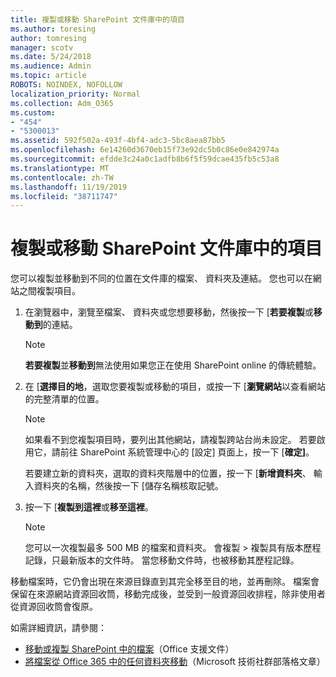 ```yaml
---
title: 複製或移動 SharePoint 文件庫中的項目
ms.author: toresing
author: tomresing
manager: scotv
ms.date: 5/24/2018
ms.audience: Admin
ms.topic: article
ROBOTS: NOINDEX, NOFOLLOW
localization_priority: Normal
ms.collection: Adm_O365
ms.custom:
- "454"
- "5300013"
ms.assetid: 592f502a-493f-4bf4-adc3-5bc8aea87bb5
ms.openlocfilehash: 6e14260d3670eb15f73e92dc5b0c86e0e842974a
ms.sourcegitcommit: efdde3c24a0c1adfb8b6f5f59dcae435fb5c53a8
ms.translationtype: MT
ms.contentlocale: zh-TW
ms.lasthandoff: 11/19/2019
ms.locfileid: "38711747"
---
```

# <a name="copy-or-move-items-in-a-sharepoint-document-library"></a>複製或移動 SharePoint 文件庫中的項目

您可以複製並移動到不同的位置在文件庫的檔案、 資料夾及連結。 您也可以在網站之間複製項目。 
  
1. 在瀏覽器中，瀏覽至檔案、 資料夾或您想要移動，然後按一下 [**若要複製**或**移動到**的連結。

    > [!NOTE]
    > **若要複製**並**移動到**無法使用如果您正在使用 SharePoint online 的傳統體驗。
  
2. 在 [**選擇目的地**，選取您要複製或移動的項目，或按一下 [**瀏覽網站**以查看網站的完整清單的位置。

    > [!NOTE]
    > 如果看不到您複製項目時，要列出其他網站，請複製跨站台尚未設定。 若要啟用它，請前往 SharePoint 系統管理中心的 [設定] 頁面上，按一下 [**確定]**。
  
    若要建立新的資料夾，選取的資料夾階層中的位置，按一下 [**新增資料夾**、 輸入資料夾的名稱，然後按一下 [儲存名稱核取記號。

3. 按一下 [**複製到這裡**或**移至這裡**。

    > [!NOTE]
    > 您可以一次複製最多 500 MB 的檔案和資料夾。 會複製 > 複製具有版本歷程記錄，只最新版本的文件時。 當您移動文件時，也被移動其歷程記錄。
  
 移動檔案時，它仍會出現在來源目錄直到其完全移至目的地，並再刪除。 檔案會保留在來源網站資源回收筒，移動完成後，並受到一般資源回收排程，除非使用者從資源回收筒會復原。

如需詳細資訊，請參閱：

 - [移動或複製 SharePoint 中的檔案](https://support.office.com/article/move-or-copy-files-in-sharepoint-00e2f483-4df3-46be-a861-1f5f0c1a87bc)（Office 支援文件）
 - [將檔案從 Office 365 中的任何資料夾移動](https://techcommunity.microsoft.com/t5/Microsoft-SharePoint-Blog/Now-move-files-anywhere-in-Office-365-SharePoint-and-OneDrive/ba-p/146973)（Microsoft 技術社群部落格文章）  